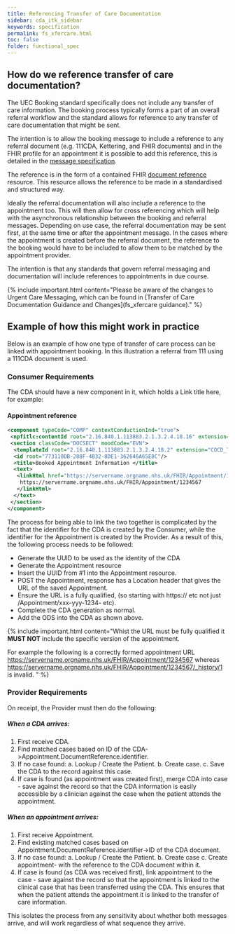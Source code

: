 ```yaml
---
title: Referencing Transfer of Care Documentation
sidebar: cda_itk_sidebar
keywords: specification
permalink: fs_xfercare.html
toc: false
folder: functional_spec
---
```


## How do we reference transfer of care documentation?

The UEC Booking standard specifically does not include any transfer of care information. The booking process typically forms a part of an overall referral workflow and the standard allows for reference to any transfer of care documentation that might be sent.

The intention is to allow the booking message to include a reference to any referral document (e.g. 111CDA, Kettering, and FHIR documents) and in the FHIR profile for an appointment it is possible to add this reference, this is detailed in the <a href="https://developer.nhs.uk/apis/nhsscheduling-1.0.5-alpha/appointment.html" target="_blank">message specification</a>.

The reference is in the form of a contained FHIR <a href="https://fhir.hl7.org.uk/STU3/StructureDefinition/CareConnect-DocumentReference-1" target="_blank">document reference</a> resource. This resource allows the reference to be made in a standardised and structured way.

Ideally the referral documentation will also include a reference to the appointment too. This will then allow for cross referencing which will help with the asynchronous relationship between the booking and referral messages. Depending on use case, the referral documentation may be sent first, at the same time or after the appointment message. In the cases where the appointment is created before the referral document, the reference to the booking would have to be included to allow them to be matched by the appointment provider.

The intention is that any standards that govern referral messaging and documentation will include references to appointments in due course.

{% include important.html content="Please be aware of the changes to Urgent Care Messaging, which can be found in [Transfer of Care Documentation Guidance and Changes](fs_xfercare guidance)." %}




## Example of how this might work in practice

Below is an example of how one type of transfer of care process can be linked with appointment booking. In this illustration a referral from 111 using a 111CDA document is used.

### Consumer Requirements

The CDA should have a new component in it, which holds a <linkHtml href="URL here">Link title here</linkHtml>, for example:

#### Appointment reference

```XML
<component typeCode="COMP" contextConductionInd="true">  
 <npfitlc:contentId root="2.16.840.1.113883.2.1.3.2.4.18.16" extension="COCD_TP146246GB01#Section1"/>    
 <section classCode="DOCSECT" moodCode="EVN">      
  <templateId root="2.16.840.1.113883.2.1.3.2.4.18.2" extension="COCD_TP146246GB01#Section1"/>      
  <id root="773110DB-288F-4B32-8DE1-362646A65E8C"/>      
  <title>Booked Appointment Information </title>      
  <text>        
   <linkHtml href="https://servername.orgname.nhs.uk/FHIR/Appointment/1234567">
    https://servername.orgname.nhs.uk/FHIR/Appointment/1234567
   </linkHtml>      
  </text>  
 </section>
</component>
```

The process for being able to link the two together is complicated by the fact that the identifier for the CDA is created by the Consumer, while the identifier for the Appointment is created by the Provider. As a result of this, the following process needs to be followed:

 * Generate the UUID to be used as the identity of the CDA
 * Generate the Appointment resource
 * Insert the UUID from #1 into the Appointment resource.
 * POST the Appointment, response has a Location header that gives the URL of the saved Appointment.
 * Ensure the URL is a fully qualified, (so starting with https:// etc not just /Appointment/xxx-yyy-1234- etc).
 * Complete the CDA generation as normal.
 * Add the ODS into the CDA as shown above.

{% include important.html content="Whist the URL must be fully qualified it **MUST NOT** include the specific version of the appointment.  

For example the following is a correctly formed appointment URL https://servername.orgname.nhs.uk/FHIR/Appointment/1234567 whereas https://servername.orgname.nhs.uk/FHIR/Appointment/1234567/_history/1 is invalid.
" %}


### Provider Requirements

On receipt, the Provider must then do the following:

##### When a CDA arrives:

1. First receive CDA.
2. Find matched cases based on ID of the CDA->Appointment.DocumentReference.identifier.
3. If no case found:
     a. Lookup / Create the Patient.
     b. Create case.
     c. Save the CDA to the record against this case.
4. If case is found (as appointment was created first), merge CDA into case - save against the record so that the CDA information is easily accessible by a clinician against the case when the patient attends the appointment.

##### When an appointment arrives:

1. First receive Appointment.
2. Find existing matched cases based on Appointment.DocumentReference.identifier->ID of the CDA document.
3. If no case found:
     a. Lookup / Create the Patient.
     b. Create case
     c. Create appointment- with the reference to the CDA document within it.
4. If case is found (as CDA was received first), link appointment to the case - save against the record so that the appointment is linked to the clinical case that has been transferred using the CDA. This ensures that when the patient attends the appointment it is linked to the transfer of care information.


This isolates the process from any sensitivity about whether both messages arrive, and will work regardless of what sequence they arrive.

